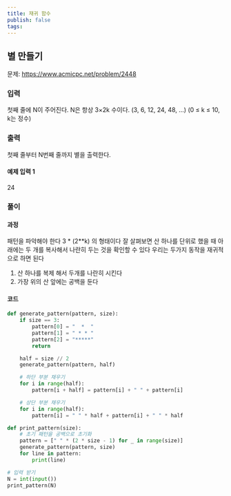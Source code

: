```yaml
---
title: 재귀 함수
publish: false
tags:
---
```

## 별 만들기
문제: https://www.acmicpc.net/problem/2448


### 입력
첫째 줄에 N이 주어진다. N은 항상 3×2k 수이다. (3, 6, 12, 24, 48, ...) (0 ≤ k ≤ 10, k는 정수)
### 출력
첫째 줄부터 N번째 줄까지 별을 출력한다.

#### 예제 입력 1
24
### 풀이
#### 과정
패턴을 파악해야 한다
3 * (2\*\*k) 의 형태이다
잘 살펴보면 산 하나를 단위로 했을 때 아래에는 두 개를 복사해서 나란히 두는 것을 확인할 수 있다
우리는 두가지 동작을 재귀적으로 하면 된다
1. 산 하나를 복제 해서 두개를 나란히 시킨다
2. 가장 위의 산 앞에는 공백을 둔다
#### 코드
```python
def generate_pattern(pattern, size):
    if size == 3:
        pattern[0] = "  *  "
        pattern[1] = " * * "
        pattern[2] = "*****"
        return

    half = size // 2
    generate_pattern(pattern, half)

    # 하단 부분 채우기
    for i in range(half):
        pattern[i + half] = pattern[i] + " " + pattern[i]

    # 상단 부분 채우기
    for i in range(half):
        pattern[i] = " " * half + pattern[i] + " " * half

def print_pattern(size):
    # 초기 패턴을 공백으로 초기화
    pattern = [" " * (2 * size - 1) for _ in range(size)]
    generate_pattern(pattern, size)
    for line in pattern:
        print(line)

# 입력 받기
N = int(input())
print_pattern(N)
```
